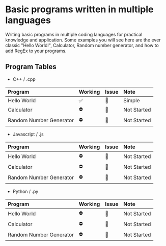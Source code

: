 # Basic programs written in multiple languages

Writing basic programs in multiple coding languages for practical knowledge and application. Some examples you will see here are the ever classic "Hello World!", Calculator, Random number generator, and how to add RegEx to your programs.

## Program Tables

- C++ / .cpp

Program | Working | Issue | Note
:- | :- | :- | :-
Hello World | ✅ | 🔕 | Simple
Calculator | ⛔ | 🔔 | Not Started
Random Number Generator | ⛔ | 🔔 | Not Started

- Javascript / .js

Program | Working | Issue | Note
:- | :- | :- | :-
Hello World | ⛔ | 🔔 | Not Started
Calculator | ⛔ | 🔔 | Not Started
Random Number Generator | ⛔ | 🔔 | Not Started


- Python / .py

Program | Working | Issue | Note
:- | :- | :- | :-
Hello World | ⛔ | 🔔 | Not Started
Calculator | ⛔ | 🔔 | Not Started
Random Number Generator | ⛔ | 🔔 | Not Started

